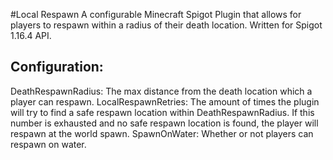 #Local Respawn
A configurable Minecraft Spigot Plugin that allows for players to respawn 
within a radius of their death location. Written for Spigot 1.16.4 API.


Configuration:
--------------
DeathRespawnRadius: The max distance from the death location which a player 
                    can respawn.
LocalRespawnRetries: The amount of times the plugin will try to find a safe 
                     respawn location within DeathRespawnRadius. If this 
                     number is exhausted and no safe respawn location is 
                     found, the player will respawn at the world spawn.
SpawnOnWater: Whether or not players can respawn on water.